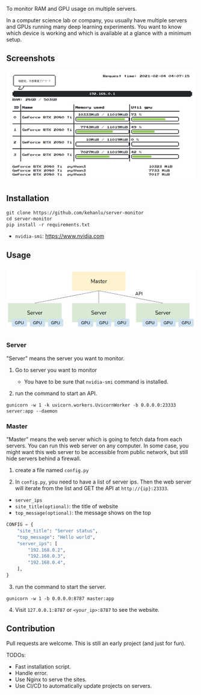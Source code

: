 To monitor RAM and GPU usage on multiple servers. 

In a computer science lab or company, you usually have multiple servers and GPUs running many deep learning experiments. You want to know which device is working and which is available at a glance with a minimum setup.

## Screenshots

![](images/2021-02-04-04-07-46.png)

## Installation

```shell
git clone https://github.com/kehanlu/server-monitor
cd server-monitor
pip install -r requirements.txt
```

- `nvidia-smi`: https://www.nvidia.com


## Usage

![](images/2021-02-04-04-53-08.png)

### Server

"Server" means the server you want to monitor.

1. Go to server you want to monitor
    - You have to be sure that `nvidia-smi` command is installed.

2. run the command to start an API.

```shell
gunicorn -w 1 -k uvicorn.workers.UvicornWorker -b 0.0.0.0:23333 server:app --daemon
```

### Master

"Master" means the web server which is going to fetch data from each servers. You can run this web server on any computer. In some case, you might want this web server to be accessible from public network, but still hide servers behind a firewall.

1. create a file named `config.py`

2. In `config.py`, you need to have a list of server ips. Then the web server will iterate from the list and GET the API at `http://{ip}:23333`.

- `server_ips`
- `site_title(optional)`: the title of website
- `top_message(optional)`: the message shows on the top

```python
CONFIG = {
    "site_title": "Server status",
    "top_message": "Hello world",
    "server_ips": [
        "192.168.0.2",
        "192.168.0.3",
        "192.168.0.4",
    ],
}

```

3. run the command to start the server.

```shell
gunicorn -w 1 -b 0.0.0.0:8787 master:app
```

4. Visit `127.0.0.1:8787` or `<your_ip>:8787` to see the website.

## Contribution

Pull requests are welcome. This is still an early project (and just for fun).

TODOs:

- Fast installation script.
- Handle error.
- Use Nginx to serve the sites.
- Use CI/CD to automatically update projects on servers.